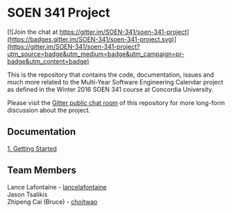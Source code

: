 # SOEN 341 Project

[![Join the chat at https://gitter.im/SOEN-341/soen-341-project](https://badges.gitter.im/SOEN-341/soen-341-project.svg)](https://gitter.im/SOEN-341/soen-341-project?utm_source=badge&utm_medium=badge&utm_campaign=pr-badge&utm_content=badge)

This is the repository that contains the code, documentation, issues and much more related to the Multi-Year Software Engineering Calendar project as defined in the Winter 2016 SOEN 341 course at Concordia University.

Please visit the [Gitter public chat room](https://gitter.im/SOEN-341/soen-341-project) of this repository for more long-form discussion about the project.

## Documentation

[1. Getting Started](docs/getting-started/README.md)

## Team Members
Lance Lafontaine - [lancelafontaine](https://github.com/lancelafontaine)<br />
Jason Tsalikis <br />
Zhipeng Cai (Bruce) - [choitwao](https://github.com/choitwao) <br />
